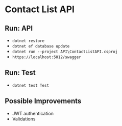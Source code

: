# Contact List API

## Run: API
- `dotnet restore`
- `dotnet ef database update`
- `dotnet run --project API\ContactListAPI.csproj`
- `https://localhost:5012/swagger`

## Run: Test
- `dotnet test Test`

## Possible Improvements
- JWT authentication
- Validations

